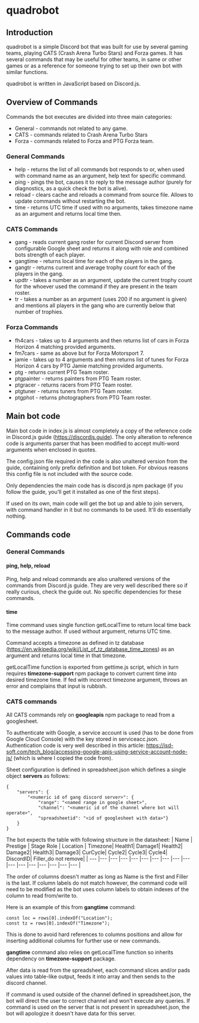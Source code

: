 # quadrobot

## Introduction

quadrobot is a simple Discord bot that was built for use by several gaming teams, playing CATS (Crash Arena Turbo Stars) and Forza games. It has several commands that may be useful for other teams, in same or other games or as a reference for someone trying to set up their own bot with similar functions.

quadrobot is written in JavaScript based on Discord.js.

## Overview of Commands

Commands the bot executes are divided into three main categories:
- General - commands not related to any game.
- CATS - commands related to Crash Arena Turbo Stars
- Forza - commands related to Forza and PTG Forza team.

### General Commands

- help - returns the list of all commands bot responds to or, when used with command name as an argument, help text for specific command.
- ping - pings the bot, causes it to reply to the message author (purely for diagnostics, as a quick check the bot is alive).
- reload - clears cache and reloads a command from source file. Allows to update commands without restarting the bot.
- time - returns UTC time if used with no arguments, takes timezone name as an argument and returns local time then.

### CATS Commands

- gang - reads current gang roster for current Discord server from configurable Google sheet and returns it along with role and combined bots strength of each player.
- gangtime - returns local time for each of the players in the gang.
- gangtr - returns current and average trophy count for each of the players in the gang.
- updtr - takes a number as an argument, update the current trophy count for the whoever used the command if they are present in the team roster.
- tr - takes a number as an argument (uses 200 if no argument is given) and mentions all players in the gang who are currently below that number of trophies.

### Forza Commands

- fh4cars - takes up to 4 arguments and then returns list of cars in Forza Horizon 4 matching provided arguments.
- fm7cars - same as above but for Forza Motorsport 7.
- jamie - takes up to 4 arguments and then returns list of tunes for Forza Horizon 4 cars by PTG Jamie matching provided arguments.
- ptg - returns current PTG Team roster.
- ptgpainter - returns painters from PTG Team roster.
- ptgracer - returns racers from PTG Team roster.
- ptgtuner - returns tuners from PTG Team roster.
- ptgphot - returns photographers from PTG Team roster.

## Main bot code

Main bot code in index.js is almost completely a copy of the reference code in Discord.js guide (https://discordjs.guide). The only alteration to reference code is arguments parser that has been modified to accept multi-word arguments when enclosed in quotes.

The config.json file required in the code is also unaltered version from the guide, containing only prefix definition and bot token. For obvious reasons this config file is not included with the source code.

Only dependencies the main code has is discord.js npm package (if you follow the guide, you'll get it installed as one of the first steps).

If used on its own, main code will get the bot up and able to join servers, with command handler in it but no commands to be used. It'll do essentially nothing.

## Commands code

### General Commands

#### ping, help, reload

Ping, help and reload commands are also unaltered versions of the commands from Discord.js guide. They are very well described there so if really curious, check the guide out. No specific dependencies for these commands.

#### time

Time command uses single function getLocalTime to return local time back to the message author. If used without argument, returns UTC time.

Command accepts a timezone as defined in tz database (https://en.wikipedia.org/wiki/List_of_tz_database_time_zones) as an argument and returns local time in that timezone.

getLocalTime function is exported from gettime.js script, which in turn requires **timezone-support** npm package to convert current time into desired timezone time. If fed with incorrect timezone argument, throws an error and complains that input is rubbish.

### CATS commands

All CATS commands rely on **googleapis** npm package to read from a googlesheet.

To authenticate with Google, a service account is used (has to be done from Google Cloud Console) with the key stored in serviceacc.json. Authentication code is very well described in this article: https://isd-soft.com/tech_blog/accessing-google-apis-using-service-account-node-js/ (which is where I copied the code from).

Sheet configuration is defined in spreadsheet.json which defines a single object **servers** as follows:
```
{
    "servers": {
        "<numeric id of gang discord server>": {
            "range": "<named range in google sheet>",
            "channel": "<numeric id of the channel where bot will operate>",
            "spreadsheetid": "<id of googlesheet with data>"}
    } 
}
```
The bot expects the table with following structure in the datasheet:
| Name |	Prestige |	Stage	Role |	Location	| Timezone| 	Health1| 	Damage1| 	Health2| 	Damage2| 	Health3| 	Damage3| 	CurCycle| 	Cycle2| 	Cycle3| 	Cycle4| 	DiscordID|	Filler_do not remove|
| --- |--- |--- |--- |--- |--- |--- |--- |--- |--- |--- |--- |--- |--- |--- |--- |--- |

The order of columns doesn't matter as long as Name is the first and Filler is the last. If column labels do not match however, the command code will need to be modified as the bot uses column labels to obtain indexes of the column to read from/write to.

Here is an example of this from **gangtime** command:
```
const loc = rows[0].indexOf("Location");
const tz = rows[0].indexOf("Timezone");
```
This is done to avoid hard references to columns positions and allow for inserting additional columns for further use or new commands.

**gangtime** command also relies on getLocalTime function so inherits dependency on **timezone-support** package.

After data is read from the spreadsheet, each command slices and/or pads values into table-like output, feeds it into array and then sends to the discord channel.

If command is used outside of the channel defined in spreadsheet.json, the bot will direct the user to correct channel and won't execute any queries.
If command is used on the server that is not present in spreadsheet.json, the bot will apologize it doesn't have data for this server.
